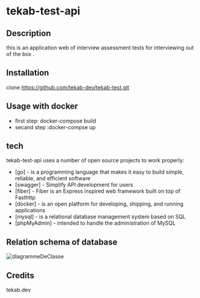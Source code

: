# tekab-test-api

## Description
this is an application web of interview assessment tests for interviewing out of the box .
## Installation
clone https://github.com/tekab-dev/tekab-test.git
## Usage with docker
- first step: docker-compose build 
- secand step :docker-compse up 
## tech
tekab-test-api uses a number of open source projects to work properly:
- [go] -  is a programming language that makes it easy to build simple, reliable, and efficient software
- [swagger] - Simplify API development for users
- [fiber] - Fiber is an Express inspired web framework built on top of Fasthttp
- [docker] - is an open platform for developing, shipping, and running applications
- [mysql] - is a relational database management system based on SQL
- [phpMyAdmin] - intended to handle the administration of MySQL
## Relation schema of database
![diagrammeDeClasse](https://user-images.githubusercontent.com/86954805/128239872-6c56dbf2-af87-4152-a339-5e5e3325d5ec.PNG)

## Credits
tekab.dev 

